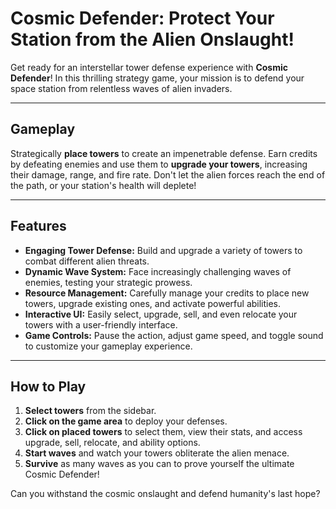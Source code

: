 # Cosmic Defender: Protect Your Station from the Alien Onslaught!

Get ready for an interstellar tower defense experience with **Cosmic Defender**! In this thrilling strategy game, your mission is to defend your space station from relentless waves of alien invaders.

---

## Gameplay

Strategically **place towers** to create an impenetrable defense. Earn credits by defeating enemies and use them to **upgrade your towers**, increasing their damage, range, and fire rate. Don't let the alien forces reach the end of the path, or your station's health will deplete!

---

## Features

* **Engaging Tower Defense:** Build and upgrade a variety of towers to combat different alien threats.
* **Dynamic Wave System:** Face increasingly challenging waves of enemies, testing your strategic prowess.
* **Resource Management:** Carefully manage your credits to place new towers, upgrade existing ones, and activate powerful abilities.
* **Interactive UI:** Easily select, upgrade, sell, and even relocate your towers with a user-friendly interface.
* **Game Controls:** Pause the action, adjust game speed, and toggle sound to customize your gameplay experience.

---

## How to Play

1.  **Select towers** from the sidebar.
2.  **Click on the game area** to deploy your defenses.
3.  **Click on placed towers** to select them, view their stats, and access upgrade, sell, relocate, and ability options.
4.  **Start waves** and watch your towers obliterate the alien menace.
5.  **Survive** as many waves as you can to prove yourself the ultimate Cosmic Defender!

Can you withstand the cosmic onslaught and defend humanity's last hope?